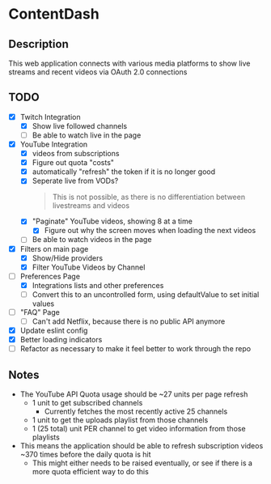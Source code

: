 # ContentDash

## Description

This web application connects with various media platforms to show live streams and recent videos via OAuth 2.0 connections

## TODO

- [x] Twitch Integration
  - [x] Show live followed channels
  - [ ] Be able to watch live in the page
- [x] YouTube Integration
  - [x] videos from subscriptions
  - [x] Figure out quota "costs"
  - [x] automatically "refresh" the token if it is no longer good
  - [x] Seperate live from VODs?
    > This is not possible, as there is no differentiation between livestreams and videos
  - [x] "Paginate" YouTube videos, showing 8 at a time
    - [x] Figure out why the screen moves when loading the next videos
  - [ ] Be able to watch videos in the page
- [x] Filters on main page
  - [x] Show/Hide providers
  - [x] Filter YouTube Videos by Channel
- [ ] Preferences Page
  - [x] Integrations lists and other preferences
  - [ ] Convert this to an uncontrolled form, using defaultValue to set initial values
- [ ] "FAQ" Page
  - [ ] Can't add Netflix, because there is no public API anymore
- [x] Update eslint config
- [x] Better loading indicators
- [ ] Refactor as necessary to make it feel better to work through the repo

## Notes

- The YouTube API Quota usage should be ~27 units per page refresh
  - 1 unit to get subscribed channels
    - Currently fetches the most recently active 25 channels
  - 1 unit to get the uploads playlist from those channels
  - 1 (25 total) unit PER channel to get video information from those playlists
- This means the application should be able to refresh subscription videos ~370 times before the daily quota is hit
  - This might either needs to be raised eventually, or see if there is a more quota efficient way to do this
